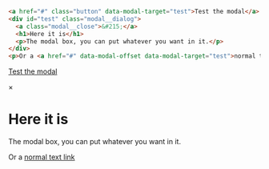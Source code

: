 ```html
<a href="#" class="button" data-modal-target="test">Test the modal</a>
<div id="test" class="modal__dialog">
  <a class="modal__close">&#215;</a>
  <h1>Here it is</h1>
  <p>The modal box, you can put whatever you want in it.</p>
</div>
<p>Or a <a href="#" data-modal-offset data-modal-target="test">normal text link</a></p>
```
<a href="#" class="button" data-modal-target="test">Test the modal</a>
<div id="test" class="modal__dialog">
  <a class="modal__close">&#215;</a>
  <h1>Here it is</h1>
  <p>The modal box, you can put whatever you want in it.</p>
</div>
<p>Or a <a href="#" data-modal-offset data-modal-target="test">normal text link</a></p>

